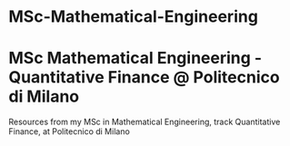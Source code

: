 # MSc-Mathematical-Engineering
# MSc Mathematical Engineering - Quantitative Finance @ **Politecnico di Milano** 

Resources from my MSc in Mathematical Engineering, track Quantitative Finance, at Politecnico di Milano
